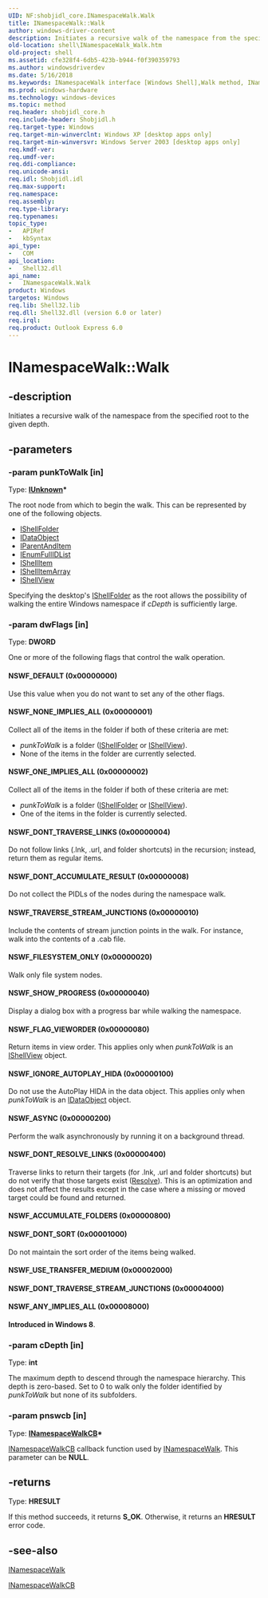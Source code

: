 ```yaml
---
UID: NF:shobjidl_core.INamespaceWalk.Walk
title: INamespaceWalk::Walk
author: windows-driver-content
description: Initiates a recursive walk of the namespace from the specified root to the given depth.
old-location: shell\INamespaceWalk_Walk.htm
old-project: shell
ms.assetid: cfe328f4-6db5-423b-b944-f0f390359793
ms.author: windowsdriverdev
ms.date: 5/16/2018
ms.keywords: INamespaceWalk interface [Windows Shell],Walk method, INamespaceWalk.Walk, INamespaceWalk::Walk, NSWF_ACCUMULATE_FOLDERS, NSWF_ANY_IMPLIES_ALL, NSWF_ASYNC, NSWF_DEFAULT, NSWF_DONT_ACCUMULATE_RESULT, NSWF_DONT_RESOLVE_LINKS, NSWF_DONT_SORT, NSWF_DONT_TRAVERSE_LINKS, NSWF_DONT_TRAVERSE_STREAM_JUNCTIONS, NSWF_FILESYSTEM_ONLY, NSWF_FLAG_VIEWORDER, NSWF_IGNORE_AUTOPLAY_HIDA, NSWF_NONE_IMPLIES_ALL, NSWF_ONE_IMPLIES_ALL, NSWF_SHOW_PROGRESS, NSWF_TRAVERSE_STREAM_JUNCTIONS, NSWF_USE_TRANSFER_MEDIUM, Walk, Walk method [Windows Shell], Walk method [Windows Shell],INamespaceWalk interface, _win32_INamespaceWalk_Walk, shell.INamespaceWalk_Walk, shobjidl_core/INamespaceWalk::Walk
ms.prod: windows-hardware
ms.technology: windows-devices
ms.topic: method
req.header: shobjidl_core.h
req.include-header: Shobjidl.h
req.target-type: Windows
req.target-min-winverclnt: Windows XP [desktop apps only]
req.target-min-winversvr: Windows Server 2003 [desktop apps only]
req.kmdf-ver: 
req.umdf-ver: 
req.ddi-compliance: 
req.unicode-ansi: 
req.idl: Shobjidl.idl
req.max-support: 
req.namespace: 
req.assembly: 
req.type-library: 
req.typenames: 
topic_type:
-	APIRef
-	kbSyntax
api_type:
-	COM
api_location:
-	Shell32.dll
api_name:
-	INamespaceWalk.Walk
product: Windows
targetos: Windows
req.lib: Shell32.lib
req.dll: Shell32.dll (version 6.0 or later)
req.irql: 
req.product: Outlook Express 6.0
---
```


# INamespaceWalk::Walk


## -description


Initiates a recursive walk of the namespace from the specified root to the given depth.


## -parameters




### -param punkToWalk [in]

Type: <b><a href="https://msdn.microsoft.com/33f1d79a-33fc-4ce5-a372-e08bda378332">IUnknown</a>*</b>

The root node from which to begin the walk. This can be represented by one of the following objects.



<ul>
<li>
<a href="https://msdn.microsoft.com/35190a72-298b-4554-b924-e1357b583a99">IShellFolder</a>
</li>
<li>
<a href="https://msdn.microsoft.com/8a002deb-2727-456c-8078-a9b0d5893ed4">IDataObject</a>
</li>
<li>
<a href="https://msdn.microsoft.com/5cca426f-73fb-4b39-8eb0-16c01673c311">IParentAndItem</a>
</li>
<li>
<a href="https://msdn.microsoft.com/1350e914-7935-42dd-b1b0-e447589dfb12">IEnumFullIDList</a>
</li>
<li>
<a href="https://msdn.microsoft.com/599b9c0a-df04-4dbd-a5a6-a8736eecc560">IShellItem</a>
</li>
<li>
<a href="https://msdn.microsoft.com/348213d1-c03f-4c38-9d13-3b1009d94e07">IShellItemArray</a>
</li>
<li>
<a href="https://msdn.microsoft.com/91438583-e4f1-456f-a130-2a45846fd725">IShellView</a>
</li>
</ul>
Specifying the desktop's <a href="https://msdn.microsoft.com/35190a72-298b-4554-b924-e1357b583a99">IShellFolder</a> as the root allows the possibility of walking the entire Windows namespace if <i>cDepth</i> is sufficiently large.


### -param dwFlags [in]

Type: <b>DWORD</b>

One or more of the following flags that control the walk operation.



#### NSWF_DEFAULT (0x00000000)

Use this value when you do not want to set any of the other flags.



#### NSWF_NONE_IMPLIES_ALL (0x00000001)

Collect all of the items in the folder if both of these criteria are met: 
                                
                                

<ul>
<li><i>punkToWalk</i> is a folder (<a href="https://msdn.microsoft.com/35190a72-298b-4554-b924-e1357b583a99">IShellFolder</a> or <a href="https://msdn.microsoft.com/91438583-e4f1-456f-a130-2a45846fd725">IShellView</a>).</li>
<li>None of the items in the folder are currently selected.</li>
</ul>


#### NSWF_ONE_IMPLIES_ALL (0x00000002)

Collect all of the items in the folder if both of these criteria are met: 
                                
                                

<ul>
<li><i>punkToWalk</i> is a folder (<a href="https://msdn.microsoft.com/35190a72-298b-4554-b924-e1357b583a99">IShellFolder</a> or <a href="https://msdn.microsoft.com/91438583-e4f1-456f-a130-2a45846fd725">IShellView</a>).</li>
<li>One of the items in the folder is currently selected.</li>
</ul>


#### NSWF_DONT_TRAVERSE_LINKS (0x00000004)

Do not follow links (.lnk, .url, and folder shortcuts) in the recursion; instead, return them as regular items.



#### NSWF_DONT_ACCUMULATE_RESULT (0x00000008)

Do not collect the PIDLs of the nodes during the namespace walk.



#### NSWF_TRAVERSE_STREAM_JUNCTIONS (0x00000010)

Include the contents of stream junction points in the walk. For instance, walk into the contents of a .cab file.



#### NSWF_FILESYSTEM_ONLY (0x00000020)

Walk only file system nodes.



#### NSWF_SHOW_PROGRESS (0x00000040)

Display a dialog box with a progress bar while walking the namespace.



#### NSWF_FLAG_VIEWORDER (0x00000080)

Return items in view order. This applies only when <i>punkToWalk</i> is an <a href="https://msdn.microsoft.com/91438583-e4f1-456f-a130-2a45846fd725">IShellView</a> object.



#### NSWF_IGNORE_AUTOPLAY_HIDA (0x00000100)

Do not use the AutoPlay HIDA in the data object. This applies only when <i>punkToWalk</i> is an <a href="https://msdn.microsoft.com/8a002deb-2727-456c-8078-a9b0d5893ed4">IDataObject</a> object.



#### NSWF_ASYNC (0x00000200)

Perform the walk asynchronously by running it on a background thread.



#### NSWF_DONT_RESOLVE_LINKS (0x00000400)

Traverse links to return their targets (for .lnk, .url and folder shortcuts) but do not verify that those targets exist (<a href="https://msdn.microsoft.com/a31f1d6d-7b87-4777-89a8-a032b7629b7e">Resolve</a>). This is an optimization and does not affect the results except in the case where a missing or moved target could be found and returned.



#### NSWF_ACCUMULATE_FOLDERS (0x00000800)



#### NSWF_DONT_SORT (0x00001000)

Do not maintain the sort order of the items being walked.



#### NSWF_USE_TRANSFER_MEDIUM (0x00002000)



#### NSWF_DONT_TRAVERSE_STREAM_JUNCTIONS (0x00004000)



#### NSWF_ANY_IMPLIES_ALL (0x00008000)

<b>Introduced in Windows 8</b>.


### -param cDepth [in]

Type: <b>int</b>

The maximum depth to descend through the namespace hierarchy. This depth is zero-based. Set to 0 to walk only the folder identified by <i>punkToWalk</i> but none of its subfolders.


### -param pnswcb [in]

Type: <b><a href="https://msdn.microsoft.com/15244d6e-6cd7-4dee-8e4e-2533d5a60ae7">INamespaceWalkCB</a>*</b>


<a href="https://msdn.microsoft.com/15244d6e-6cd7-4dee-8e4e-2533d5a60ae7">INamespaceWalkCB</a> callback function used by <a href="https://msdn.microsoft.com/164732ae-1c72-465c-a16b-a8eeaa9cc185">INamespaceWalk</a>. This parameter can be <b>NULL</b>.


## -returns



Type: <b>HRESULT</b>

If this method succeeds, it returns <b xmlns:loc="http://microsoft.com/wdcml/l10n">S_OK</b>. Otherwise, it returns an <b xmlns:loc="http://microsoft.com/wdcml/l10n">HRESULT</b> error code.




## -see-also




<a href="https://msdn.microsoft.com/164732ae-1c72-465c-a16b-a8eeaa9cc185">INamespaceWalk</a>



<a href="https://msdn.microsoft.com/15244d6e-6cd7-4dee-8e4e-2533d5a60ae7">INamespaceWalkCB</a>
 

 


